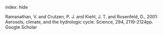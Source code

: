 index: hide

<div class="Citation">

  <div class="Citation-body">
    <div class="Citation-text">Ramanathan, V. and Crutzen, P. J. and Kiehl, J. T. and Rosenfeld, D., 2001: Aerosols, climate, and the hydrologic cycle. <span class="Article-journal">Science, </span><span class="Article-volume">294, </span>2119-2124pp.</div>
    <div class="Citation-links">
      <div class="CitationLink" data-href="https://scholar.google.com/scholar?q=Aerosols%2C+climate%2C+and+the+hydrologic+cycle">
        <div class="CitationLink-icon CitationLink-Scholar"></div>
        <div class="CitationLink-text">Google Scholar</div>
      </div>
    </div>
  </div>
</div>


<div class="Citation-copy">

</div>